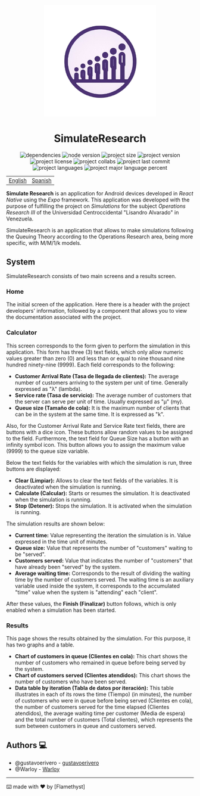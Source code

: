 <p align="center">
  <img src="./assets/images/icon.png" alt="SimulateResearch" width="300" height="300" />
</p>
<h1 align="center">
  SimulateResearch
</h1>

<div align="center">
  <img src="https://img.shields.io/depfu/dependencies/github/gustavoerivero/SimulateResearch" alt="dependencies" />
  <img src="https://img.shields.io/node/v/react-native" alt="node version" />
  <img src="https://img.shields.io/github/repo-size/gustavoerivero/SimulateResearch" alt="project size" />
  <img src="https://img.shields.io/github/package-json/v/gustavoerivero/SimulateResearch" alt="project version" />
  <img src="https://img.shields.io/github/license/gustavoerivero/SimulateResearch" alt="project license" />
  <img src="https://img.shields.io/github/contributors/gustavoerivero/SimulateResearch" alt="project collabs" />
  <img src="https://img.shields.io/github/last-commit/gustavoerivero/SimulateResearch" alt="project last commit" />
  <img src="https://img.shields.io/github/languages/count/gustavoerivero/SimulateResearch" alt="project languages" />
  <img src="https://img.shields.io/github/languages/top/gustavoerivero/SimulateResearch" alt="project major language percent" />
</div>

<div align="center">
  <table>
      <tr>
          <!-- Do not translate this table -->
          <td><a href="./README.md"> English </a></td>
          <td><a href="./README-ES.md"> Spanish </a></td>
      </tr>
  </table>
</div>

**Simulate Research** is an application for Android devices developed in *React Native* using the *Expo* framework. This application was developed with the purpose of fulfilling the project on *Simulations* for the subject *Operations Research III* of the Universidad Centroccidental "Lisandro Alvarado" in Venezuela.

SimulateResearch is an application that allows to make simulations following the Queuing Theory according to the Operations Research area, being more specific, with M/M/1/k models.

## System

SimulateResearch consists of two main screens and a results screen.

### Home

The initial screen of the application. Here there is a header with the project developers' information, followed by a component that allows you to view the documentation associated with the project.

### Calculator

This screen corresponds to the form given to perform the simulation in this application. This form has three (3) text fields, which only allow numeric values greater than zero (0) and less than or equal to nine thousand nine hundred ninety-nine (9999). Each field corresponds to the following:

* **Customer Arrival Rate (Tasa de llegada de clientes):** The average number of customers arriving to the system per unit of time. Generally expressed as "λ" (lambda).
* **Service rate (Tasa de servicio):** The average number of customers that the server can serve per unit of time. Usually expressed as "µ" (my).
* **Queue size (Tamaño de cola):** It is the maximum number of clients that can be in the system at the same time. It is expressed as "k".

Also, for the Customer Arrival Rate and Service Rate text fields, there are buttons with a dice icon. These buttons allow random values to be assigned to the field. Furthermore, the text field for Queue Size has a button with an infinity symbol icon. This button allows you to assign the maximum value (9999) to the queue size variable.

Below the text fields for the variables with which the simulation is run, three buttons are displayed:

* **Clear (Limpiar):** Allows to clear the text fields of the variables. It is deactivated when the simulation is running.
* **Calculate (Calcular):** Starts or resumes the simulation. It is deactivated when the simulation is running.
* **Stop (Detener):** Stops the simulation. It is activated when the simulation is running.

The simulation results are shown below:

* **Current time:** Value representing the iteration the simulation is in. Value expressed in the time unit of minutes.
* **Queue size:** Value that represents the number of "customers" waiting to be "served".
* **Customers served:** Value that indicates the number of "customers" that have already been "served" by the system.
* **Average waiting time:** Corresponds to the result of dividing the waiting time by the number of customers served. The waiting time is an auxiliary variable used inside the system, it corresponds to the accumulated "time" value when the system is "attending" each "client".

After these values, the **Finish (Finalizar)** button follows, which is only enabled when a simulation has been started.

### Results

This page shows the results obtained by the simulation. For this purpose, it has two graphs and a table.

* **Chart of customers in queue (Clientes en cola):** This chart shows the number of customers who remained in queue before being served by the system.
* **Chart of customers served (Clientes atendidos):** This chart shows the number of customers who have been served.
* **Data table by iteration (Tabla de datos por iteración):** This table illustrates in each of its rows the time (Tiempo) (in minutes), the number of customers who were in queue before being served (Clientes en cola), the number of customers served for the time elapsed (Clientes atendidos), the average waiting time per customer (Media de espera) and the total number of customers (Total clientes), which represents the sum between customers in queue and customers served.

## Authors 💻

*  @gustavoerivero  - [gustavoerivero](https://github.com/gustavoerivero)
*  @Warloy - [Warloy](https://github.com/Warloy)


---
⌨️ made with ❤️ by [Flamethyst] 
